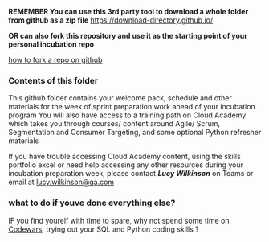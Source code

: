 **REMEMBER You can use this 3rd party tool to download a whole folder from github as a zip file**
https://download-directory.github.io/

**OR can also fork this repository and use it as the starting point of your personal incubation repo**

[how to fork a repo on github](https://docs.github.com/en/pull-requests/collaborating-with-pull-requests/working-with-forks/fork-a-repo])

### Contents of this folder

This github folder contains your welcome pack, schedule and other materials for the week of sprint preparation work ahead of your incubation program 
You will also have access to a training path on Cloud Academy which takes you through courses/ content around Agile/ Scrum, Segmentation and Consumer Targeting, and some optional Python refresher materials 

If you have trouble accessing Cloud Academy content, using the skills portfolio excel or need help accessing any other resources during your incubation preparation week,
 please contact ***Lucy Wilkinson*** on Teams or email at lucy.wilkinson@qa.com


### what to do if youve done everything else?

IF you find yourelf with time to spare, why not spend some time on [Codewars](https://www.codewars.com/), trying out your SQL and Python coding skills ? 
